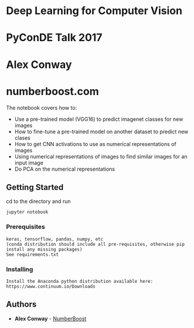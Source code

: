 # Deep Learning for Computer Vision
# PyConDE Talk 2017
# Alex Conway 
# numberboost.com

The notebook covers how to:
* Use a pre-trained model (VGG16) to predict imagenet classes for new images
* How to fine-tune a pre-trained model on another dataset to predict new clases
* How to get CNN activations to use as numerical representations of images
* Using numerical representations of images to find similar images for an input image
* Do PCA on the numerical representations

## Getting Started

cd to the directory and run
```
jupyter notebook
```

### Prerequisites

```
keras, tensorflow, pandas, numpy, etc 
(conda distribution should include all pre-requisites, otherwise pip install any missing packages)
See requirements.txt
```

### Installing

```
Install the Anaconda python distribution available here: https://www.continuum.io/Downloads
```

## Authors

* **Alex Conway** - [NumberBoost](http://www.numberboost.com)
